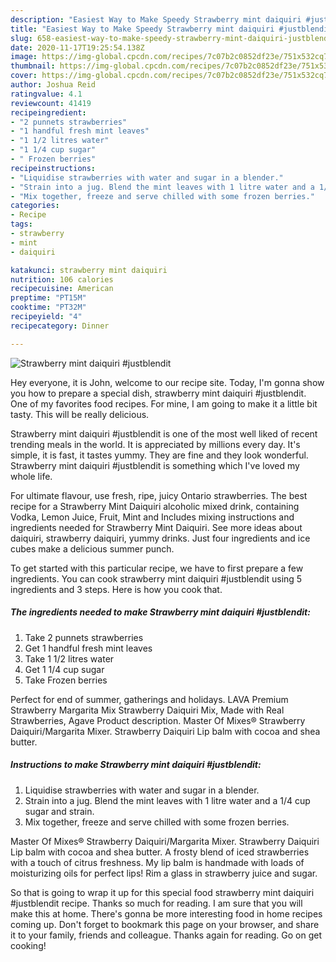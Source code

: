 ```yaml
---
description: "Easiest Way to Make Speedy Strawberry mint daiquiri #justblendit"
title: "Easiest Way to Make Speedy Strawberry mint daiquiri #justblendit"
slug: 658-easiest-way-to-make-speedy-strawberry-mint-daiquiri-justblendit
date: 2020-11-17T19:25:54.138Z
image: https://img-global.cpcdn.com/recipes/7c07b2c0852df23e/751x532cq70/strawberry-mint-daiquiri-justblendit-recipe-main-photo.jpg
thumbnail: https://img-global.cpcdn.com/recipes/7c07b2c0852df23e/751x532cq70/strawberry-mint-daiquiri-justblendit-recipe-main-photo.jpg
cover: https://img-global.cpcdn.com/recipes/7c07b2c0852df23e/751x532cq70/strawberry-mint-daiquiri-justblendit-recipe-main-photo.jpg
author: Joshua Reid
ratingvalue: 4.1
reviewcount: 41419
recipeingredient:
- "2 punnets strawberries"
- "1 handful fresh mint leaves"
- "1 1/2 litres water"
- "1 1/4 cup sugar"
- " Frozen berries"
recipeinstructions:
- "Liquidise strawberries with water and sugar in a blender."
- "Strain into a jug. Blend the mint leaves with 1 litre water and a 1/4 cup sugar and strain."
- "Mix together, freeze and serve chilled with some frozen berries."
categories:
- Recipe
tags:
- strawberry
- mint
- daiquiri

katakunci: strawberry mint daiquiri 
nutrition: 106 calories
recipecuisine: American
preptime: "PT15M"
cooktime: "PT32M"
recipeyield: "4"
recipecategory: Dinner

---
```



![Strawberry mint daiquiri #justblendit](https://img-global.cpcdn.com/recipes/7c07b2c0852df23e/751x532cq70/strawberry-mint-daiquiri-justblendit-recipe-main-photo.jpg)

Hey everyone, it is John, welcome to our recipe site. Today, I'm gonna show you how to prepare a special dish, strawberry mint daiquiri #justblendit. One of my favorites food recipes. For mine, I am going to make it a little bit tasty. This will be really delicious.

Strawberry mint daiquiri #justblendit is one of the most well liked of recent trending meals in the world. It is appreciated by millions every day. It's simple, it is fast, it tastes yummy. They are fine and they look wonderful. Strawberry mint daiquiri #justblendit is something which I've loved my whole life.

For ultimate flavour, use fresh, ripe, juicy Ontario strawberries. The best recipe for a Strawberry Mint Daiquiri alcoholic mixed drink, containing Vodka, Lemon Juice, Fruit, Mint and Includes mixing instructions and ingredients needed for Strawberry Mint Daiquiri. See more ideas about daiquiri, strawberry daiquiri, yummy drinks. Just four ingredients and ice cubes make a delicious summer punch.


To get started with this particular recipe, we have to first prepare a few ingredients. You can cook strawberry mint daiquiri #justblendit using 5 ingredients and 3 steps. Here is how you cook that.

<!--inarticleads1-->

##### The ingredients needed to make Strawberry mint daiquiri #justblendit:

1. Take 2 punnets strawberries
1. Get 1 handful fresh mint leaves
1. Take 1 1/2 litres water
1. Get 1 1/4 cup sugar
1. Take  Frozen berries


Perfect for end of summer, gatherings and holidays. LAVA Premium Strawberry Margarita Mix Strawberry Daiquiri Mix, Made with Real Strawberries, Agave Product description. Master Of Mixes® Strawberry Daiquiri/Margarita Mixer. Strawberry Daiquiri Lip balm with cocoa and shea butter. 

<!--inarticleads2-->

##### Instructions to make Strawberry mint daiquiri #justblendit:

1. Liquidise strawberries with water and sugar in a blender.
1. Strain into a jug. Blend the mint leaves with 1 litre water and a 1/4 cup sugar and strain.
1. Mix together, freeze and serve chilled with some frozen berries.


Master Of Mixes® Strawberry Daiquiri/Margarita Mixer. Strawberry Daiquiri Lip balm with cocoa and shea butter. A frosty blend of iced strawberries with a touch of citrus freshness. My lip balm is handmade with loads of moisturizing oils for perfect lips! Rim a glass in strawberry juice and sugar. 

So that is going to wrap it up for this special food strawberry mint daiquiri #justblendit recipe. Thanks so much for reading. I am sure that you will make this at home. There's gonna be more interesting food in home recipes coming up. Don't forget to bookmark this page on your browser, and share it to your family, friends and colleague. Thanks again for reading. Go on get cooking!
